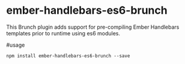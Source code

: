 ember-handlebars-es6-brunch
===========================
This Brunch plugin adds support for pre-compiling Ember Handlebars templates prior to runtime using es6 modules.

#usage
```console
npm install ember-handlebars-es6-brunch --save
```
